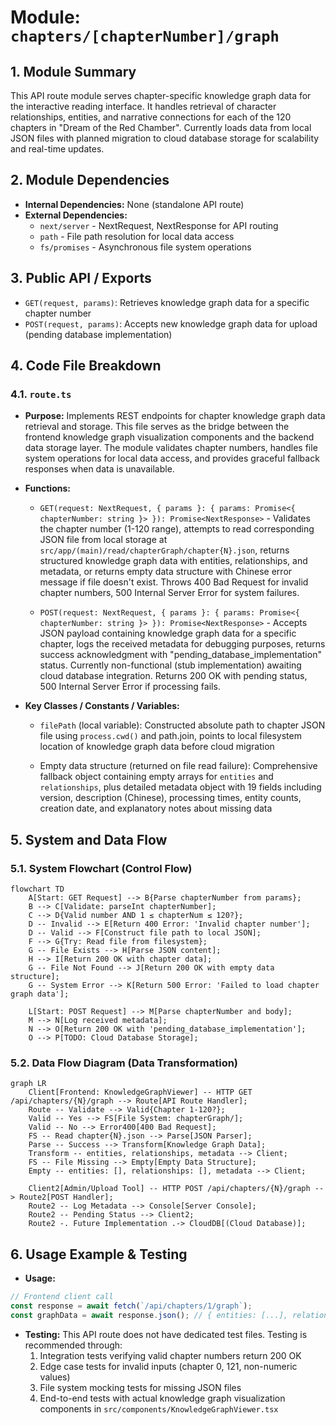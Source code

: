 # Module: `chapters/[chapterNumber]/graph`

## 1. Module Summary

This API route module serves chapter-specific knowledge graph data for the interactive reading interface. It handles retrieval of character relationships, entities, and narrative connections for each of the 120 chapters in "Dream of the Red Chamber". Currently loads data from local JSON files with planned migration to cloud database storage for scalability and real-time updates.

## 2. Module Dependencies

* **Internal Dependencies:** None (standalone API route)
* **External Dependencies:**
  * `next/server` - NextRequest, NextResponse for API routing
  * `path` - File path resolution for local data access
  * `fs/promises` - Asynchronous file system operations

## 3. Public API / Exports

* `GET(request, params)`: Retrieves knowledge graph data for a specific chapter number
* `POST(request, params)`: Accepts new knowledge graph data for upload (pending database implementation)

## 4. Code File Breakdown

### 4.1. `route.ts`

* **Purpose:** Implements REST endpoints for chapter knowledge graph data retrieval and storage. This file serves as the bridge between the frontend knowledge graph visualization components and the backend data storage layer. The module validates chapter numbers, handles file system operations for local data access, and provides graceful fallback responses when data is unavailable.

* **Functions:**
    * `GET(request: NextRequest, { params }: { params: Promise<{ chapterNumber: string }> }): Promise<NextResponse>` - Validates the chapter number (1-120 range), attempts to read corresponding JSON file from local storage at `src/app/(main)/read/chapterGraph/chapter{N}.json`, returns structured knowledge graph data with entities, relationships, and metadata, or returns empty data structure with Chinese error message if file doesn't exist. Throws 400 Bad Request for invalid chapter numbers, 500 Internal Server Error for system failures.

    * `POST(request: NextRequest, { params }: { params: Promise<{ chapterNumber: string }> }): Promise<NextResponse>` - Accepts JSON payload containing knowledge graph data for a specific chapter, logs the received metadata for debugging purposes, returns success acknowledgment with "pending_database_implementation" status. Currently non-functional (stub implementation) awaiting cloud database integration. Returns 200 OK with pending status, 500 Internal Server Error if processing fails.

* **Key Classes / Constants / Variables:**
    * `filePath` (local variable): Constructed absolute path to chapter JSON file using `process.cwd()` and path.join, points to local filesystem location of knowledge graph data before cloud migration

    * Empty data structure (returned on file read failure): Comprehensive fallback object containing empty arrays for `entities` and `relationships`, plus detailed metadata object with 19 fields including version, description (Chinese), processing times, entity counts, creation date, and explanatory notes about missing data

## 5. System and Data Flow

### 5.1. System Flowchart (Control Flow)

```mermaid
flowchart TD
    A[Start: GET Request] --> B{Parse chapterNumber from params};
    B --> C[Validate: parseInt chapterNumber];
    C --> D{Valid number AND 1 ≤ chapterNum ≤ 120?};
    D -- Invalid --> E[Return 400 Error: 'Invalid chapter number'];
    D -- Valid --> F[Construct file path to local JSON];
    F --> G{Try: Read file from filesystem};
    G -- File Exists --> H[Parse JSON content];
    H --> I[Return 200 OK with chapter data];
    G -- File Not Found --> J[Return 200 OK with empty data structure];
    G -- System Error --> K[Return 500 Error: 'Failed to load chapter graph data'];

    L[Start: POST Request] --> M[Parse chapterNumber and body];
    M --> N[Log received metadata];
    N --> O[Return 200 OK with 'pending_database_implementation'];
    O --> P[TODO: Cloud Database Storage];
```

### 5.2. Data Flow Diagram (Data Transformation)

```mermaid
graph LR
    Client[Frontend: KnowledgeGraphViewer] -- HTTP GET /api/chapters/{N}/graph --> Route[API Route Handler];
    Route -- Validate --> Valid{Chapter 1-120?};
    Valid -- Yes --> FS[File System: chapterGraph/];
    Valid -- No --> Error400[400 Bad Request];
    FS -- Read chapter{N}.json --> Parse[JSON Parser];
    Parse -- Success --> Transform[Knowledge Graph Data];
    Transform -- entities, relationships, metadata --> Client;
    FS -- File Missing --> Empty[Empty Data Structure];
    Empty -- entities: [], relationships: [], metadata --> Client;

    Client2[Admin/Upload Tool] -- HTTP POST /api/chapters/{N}/graph --> Route2[POST Handler];
    Route2 -- Log Metadata --> Console[Server Console];
    Route2 -- Pending Status --> Client2;
    Route2 -. Future Implementation .-> CloudDB[(Cloud Database)];
```

## 6. Usage Example & Testing

* **Usage:**
```typescript
// Frontend client call
const response = await fetch(`/api/chapters/1/graph`);
const graphData = await response.json(); // { entities: [...], relationships: [...], metadata: {...} }
```

* **Testing:** This API route does not have dedicated test files. Testing is recommended through:
  1. Integration tests verifying valid chapter numbers return 200 OK
  2. Edge case tests for invalid inputs (chapter 0, 121, non-numeric values)
  3. File system mocking tests for missing JSON files
  4. End-to-end tests with actual knowledge graph visualization components in `src/components/KnowledgeGraphViewer.tsx`
